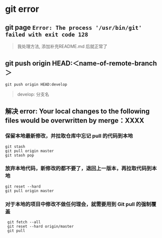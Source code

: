 # git error

## git page `Error: The process '/usr/bin/git' failed with exit code 128`

> 我处理方法, 添加补充README.md 后就正常了

## git push origin HEAD:＜name-of-remote-branch＞

```shell
git push origin HEAD:develop
```

> develop: 分支名

## 解决 error: Your local changes to the following files would be overwritten by merge：XXXX

### 保留本地最新修改，并拉取仓库中忘记 pull 的代码到本地

```shell
git stash
git pull origin master
git stash pop
```

### 放弃本地代码，新修改的都不要了，退回上一版本，再拉取代码到本地

```shell
git reset --hard
git pull origin master
```

### 对于本地的项目中修改不做任何理会，就需要用到 Git pull 的强制覆盖

```shell
 git fetch --all
 git reset --hard origin/master
 git pull
```
